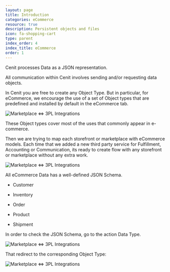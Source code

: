```yaml
---
layout: page
title: Introduction
categories: eCommerce
resource: true
description: Persistent objects and files
icon: fa-shopping-cart
type: parent
index_order: 4
index_title: eCommerce
order: 1
---
```


Cenit processes Data as a JSON representation.

All communication within Cenit involves sending and/or requesting data objects.

In Cenit you are free to create any Object Type. But in particular, for eCommerce, we encourage the use of a set of Object types that are predefined and installed by default in the eCommerce tab.

![Marketplace  <=> 3PL Integrations]({{site.baseurl}}/img/ecommerce/ecommerce_tab.png)

These Object types cover most of the uses that commonly appear in e-commerce.

Then we are trying to map each storefront or marketplace with eCommerce models. Each time that we added a new third party service for Fulfillment,  Accounting or Communication, its ready to create flow with any storefront or marketplace without any extra work.

![Marketplace  <=> 3PL Integrations]({{site.baseurl}}/img/ecommerce/marketplace_third_party_logistic.png)

All eCommerce Data has a well-defined JSON Schema.

* Customer

* Inventory

* Order

* Product

* Shipment

In order to check the JSON Schema, go to the action Data Type.

![Marketplace  <=> 3PL Integrations]({{site.baseurl}}/img/ecommerce/action_datatype.png)

That redirect to the corresponding Object Type:

![Marketplace  <=> 3PL Integrations]({{site.baseurl}}/img/ecommerce/product_datatype.png)
